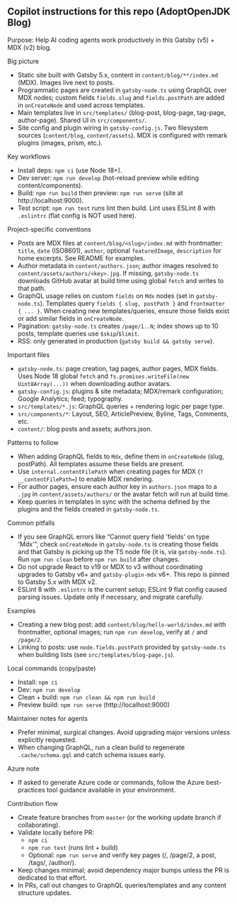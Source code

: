 ## Copilot instructions for this repo (AdoptOpenJDK Blog)

Purpose: Help AI coding agents work productively in this Gatsby (v5) + MDX (v2) blog.

Big picture
- Static site built with Gatsby 5.x, content in `content/blog/**/index.md` (MDX). Images live next to posts.
- Programmatic pages are created in `gatsby-node.ts` using GraphQL over MDX nodes; custom fields `fields.slug` and `fields.postPath` are added in `onCreateNode` and used across templates.
- Main templates live in `src/templates/` (blog-post, blog-page, tag-page, author-page). Shared UI in `src/components/`.
- Site config and plugin wiring in `gatsby-config.js`. Two filesystem sources (`content/blog`, `content/assets`). MDX is configured with remark plugins (images, prism, etc.).

Key workflows
- Install deps: `npm ci` (use Node 18+).
- Dev server: `npm run develop` (hot-reload preview while editing content/components).
- Build: `npm run build` then preview: `npm run serve` (site at http://localhost:9000).
- Test script: `npm run test` runs lint then build. Lint uses ESLint 8 with `.eslintrc` (flat config is NOT used here).

Project-specific conventions
- Posts are MDX files at `content/blog/<slug>/index.md` with frontmatter: `title`, `date` (ISO8601), `author`, optional `featuredImage`, `description` for home excerpts. See README for examples.
- Author metadata in `content/authors.json`; author images resolved to `content/assets/authors/<key>.jpg`. If missing, `gatsby-node.ts` downloads GitHub avatar at build time using global `fetch` and writes to that path.
- GraphQL usage relies on custom `fields` on `Mdx` nodes (set in `gatsby-node.ts`). Templates query `fields { slug, postPath }` and `frontmatter { ... }`. When creating new templates/queries, ensure those fields exist or add similar fields in `onCreateNode`.
- Pagination: `gatsby-node.ts` creates `/page/1..N`; index shows up to 10 posts, template queries use `$skip`/`$limit`.
- RSS: only generated in production (`gatsby build && gatsby serve`).

Important files
- `gatsby-node.ts`: page creation, tag pages, author pages, MDX fields. Uses Node 18 global `fetch` and `fs.promises.writeFile(new Uint8Array(...))` when downloading author avatars.
- `gatsby-config.js`: plugins & site metadata; MDX/remark configuration; Google Analytics; feed; typography.
- `src/templates/*.js`: GraphQL queries + rendering logic per page type.
- `src/components/*`: Layout, SEO, ArticlePreview, Byline, Tags, Comments, etc.
- `content/`: blog posts and assets; authors.json.

Patterns to follow
- When adding GraphQL fields to `Mdx`, define them in `onCreateNode` (slug, postPath). All templates assume these fields are present.
- Use `internal.contentFilePath` when creating pages for MDX (`?__contentFilePath=`) to enable MDX rendering.
- For author pages, ensure each author key in `authors.json` maps to a `.jpg` in `content/assets/authors/` or the avatar fetch will run at build time.
- Keep queries in templates in sync with the schema defined by the plugins and the fields created in `gatsby-node.ts`.

Common pitfalls
- If you see GraphQL errors like “Cannot query field 'fields' on type 'Mdx'”, check `onCreateNode` in `gatsby-node.ts` is creating those fields and that Gatsby is picking up the TS node file (it is, via `gatsby-node.ts`). Run `npm run clean` before `npm run build` after changes.
- Do not upgrade React to v19 or MDX to v3 without coordinating upgrades to Gatsby v6+ and `gatsby-plugin-mdx` v6+. This repo is pinned to Gatsby 5.x with MDX v2.
- ESLint 8 with `.eslintrc` is the current setup; ESLint 9 flat config caused parsing issues. Update only if necessary, and migrate carefully.

Examples
- Creating a new blog post: add `content/blog/hello-world/index.md` with frontmatter, optional images; run `npm run develop`, verify at `/` and `/page/2`.
- Linking to posts: use `node.fields.postPath` provided by `gatsby-node.ts` when building lists (see `src/templates/blog-page.js`).

Local commands (copy/paste)
- Install: `npm ci`
- Dev: `npm run develop`
- Clean + build: `npm run clean && npm run build`
- Preview build: `npm run serve` (http://localhost:9000)

Maintainer notes for agents
- Prefer minimal, surgical changes. Avoid upgrading major versions unless explicitly requested.
- When changing GraphQL, run a clean build to regenerate `.cache/schema.gql` and catch schema issues early.

Azure note
- If asked to generate Azure code or commands, follow the Azure best-practices tool guidance available in your environment.

Contribution flow
- Create feature branches from `master` (or the working update branch if collaborating).
- Validate locally before PR:
	- `npm ci`
	- `npm run test` (runs lint + build)
	- Optional: `npm run serve` and verify key pages (/, /page/2, a post, /tags/<tag>, /author/<key>).
- Keep changes minimal; avoid dependency major bumps unless the PR is dedicated to that effort.
- In PRs, call out changes to GraphQL queries/templates and any content structure updates.
